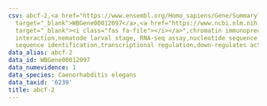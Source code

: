 ```yaml
---
csv: abcf-2,<a href="https://www.ensembl.org/Homo_sapiens/Gene/Summary?db=core;g=WBGene00012097"
  target="_blank">WBGene00012097</a>,<a href="https://www.ncbi.nlm.nih.gov/pubmed/27688402"
  target="_blank"><i class="fas fa-file"></i></a>",chromatin immunoprecipitation assay,direct
  interaction,nematode larval stage, RNA-seq assay,nucleotide sequence identification,nucleotide
  sequence identification,transcriptional regulation,down-regulates activity
data_alias: abcf-2
data_id: WBGene00012097
data_numevidence: 1
data_species: Caenorhabditis elegans
data_taxid: '6239'
title: abcf-2
---
```

